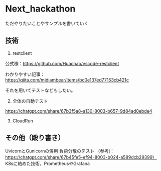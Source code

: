 # Next_hackathon

ただやりたいことやサンプルを書いていく

## 技術
1. restclient

公式様：https://github.com/Huachao/vscode-restclient

わかりやすい記事：https://qiita.com/midiambear/items/bc0e137ed77153cb421c

それを用いてテストなどもしたい。

2. 全体の自動テスト

https://chatgpt.com/share/67b3f5a8-a130-8003-b657-9d84ad0ebde4

3. CloudRun


## その他（殴り書き）
UvicornとGunicornの併用
負荷分散のテスト
（参考j：https://chatgpt.com/share/67b45fe5-ef94-8003-b024-a589dcb29399）
K8sに絡めた技術。PrometheusやGrafana
